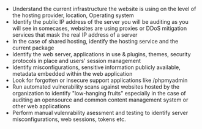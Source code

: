 * Understand the current infrastructure the website is using on the level of the hosting provider, location, Operating system
* Identify the public IP address of the server you will be auditing as you will see in somecases, websites are using proxies or DDoS mitigation services that mask the real IP address of a server
* In the case of shared hosting, identify the hosting service and the current package 
* Identify the web server, applications in use & plugins, themes, security protocols in place and users' session management
* Identify misconfigurations, sensitive information publicly available, metadata embedded within the web application
* Look for forgotten or insecure support applications like /phpmyadmin   
* Run automated vulnerability scans against websites hosted by the organization to identify "low-hanging fruits" especially in the case of auditing an opensource and common content management system or other web applications  
* Perform manual vulenrability asessment and testing to identify server misconfigurations, web sessions, tokens etc.
